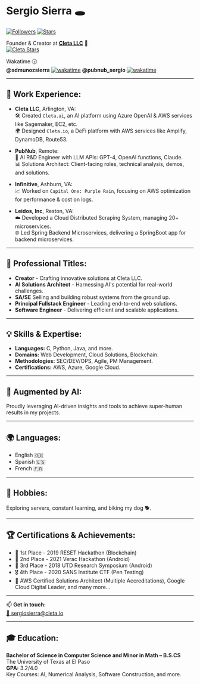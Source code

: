 # Sergio Sierra 🕳

[![Followers](https://img.shields.io/github/followers/sdmunozsierra?style=for-the-badge&logo=github&color=24292e)](https://github.com/sdmunozsierra)
[![Stars](https://img.shields.io/github/stars/sdmunozsierra?style=for-the-badge&logo=github&color=24292e)](https://github.com/sdmunozsierra)

Founder & Creator at **[Cleta LLC](https://www.cleta.io)** 🌟  
[![Cleta Stars](https://img.shields.io/github/stars/cleta-llc?label=Cleta)](https://img.shields.io/github/stars/cleta-llc?label=Cleta)

Wakatime 🕝  
**@sdmunozsierra** [![wakatime](https://wakatime.com/badge/user/65634d68-cd01-4d76-891a-9adfdaff6109.svg)](https://wakatime.com/@65634d68-cd01-4d76-891a-9adfdaff6109)
**@pubnub_sergio** [![wakatime](https://wakatime.com/badge/user/1e0e8b49-a94f-431f-8ca2-93081dfb4c8b.svg)](https://wakatime.com/badge/user/1e0e8b49-a94f-431f-8ca2-93081dfb4c8b.svg)

---

## 💼 Work Experience:

- **Cleta LLC**, Arlington, VA:  
  🛠️ Created `Cleta.ai`, an AI platform using Azure OpenAI & AWS services like Sagemaker, EC2, etc.  
  🌍 Designed `Cleta.io`, a DeFi platform with AWS services like Amplify, DynamoDB, Route53.

- **PubNub**, Remote:  
  🤖 AI R&D Engineer with LLM APIs: GPT-4, OpenAI functions, Claude.  
  📊 Solutions Architect: Client-facing roles, technical analysis, demos, and solutions.

- **Infinitive**, Ashburn, VA:  
  📈 Worked on `Capital One: Purple Rain`, focusing on AWS optimization for performance & cost on logs.

- **Leidos, Inc**, Reston, VA:  
  ☁️ Developed a Cloud Distributed Scraping System, managing 20+ microservices.  
  🌐 Led Spring Backend Microservices, delivering a SpringBoot app for backend microservices.

---

## 🎯 Professional Titles:

- **Creator** - Crafting innovative solutions at Cleta LLC.
- **AI Solutions Architect** - Harnessing AI's potential for real-world challenges.
- **SA/SE** Selling and building robust systems from the ground up.
- **Principal Fullstack Engineer** - Leading end-to-end web solutions.
- **Software Engineer** - Delivering efficient and scalable applications.

---

## 💡 Skills & Expertise:

- **Languages:** C, Python, Java, and more.
- **Domains:** Web Development, Cloud Solutions, Blockchain.
- **Methodologies:** SEC/DEV/OPS, Agile, PM Management.
- **Certifications:** AWS, Azure, Google Cloud.

---

## 🤖 Augmented by AI:

Proudly leveraging AI-driven insights and tools to achieve super-human results in my projects.

---

## 🌍 Languages:

- English 🇬🇧
- Spanish 🇪🇸
- French 🇫🇷

---

## 🌱 Hobbies:

Exploring servers, constant learning, and biking my dog 🐕.

---

## 🏆 Certifications & Achievements:

- 🥇 1st Place - 2019 RESET Hackathon (Blockchain)
- 🥈 2nd Place - 2021 Verac Hackathon (Android)
- 🥉 3rd Place - 2018 UTD Research Symposium (Android)
- 🎖️ 4th Place - 2020 SANS Institute CTF (Pen Testing)
- 💼 AWS Certified Solutions Architect (Multiple Accreditations), Google Cloud Digital Leader, and many more...

---

📫 **Get in touch:**  
[💌 sergiosierra@cleta.io](mailto:sergiosierra@cleta.io)

---

## 🎓 Education:

**Bachelor of Science in Computer Science and Minor in Math – B.S.CS**  
The University of Texas at El Paso  
**GPA:** 3.2/4.0  
Key Courses: AI, Numerical Analysis, Software Construction, and more.
